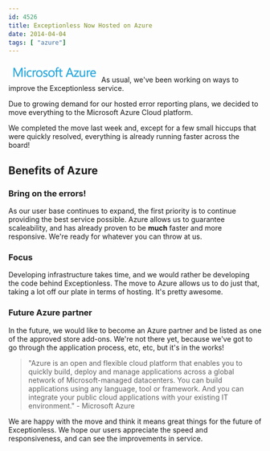 ```yaml
---
id: 4526
title: Exceptionless Now Hosted on Azure
date: 2014-04-04
tags: [ "azure"]
---
```

[<img loading="lazy" class="alignright size-full wp-image-4531" style="margin: 10px;" alt="Microsoft Azure" src="/assets/logo1.png" width="165" height="21" data-id="4531" />](/assets/logo1.png)As usual, we've been working on ways to improve the Exceptionless service.

Due to growing demand for our hosted error reporting plans, we decided to move everything to the Microsoft Azure Cloud platform.

We completed the move last week and, except for a few small hiccups that were quickly resolved, everything is already running faster across the board!

<!--more-->

## Benefits of Azure

### Bring on the errors!

As our user base continues to expand, the first priority is to continue providing the best service possible. Azure allows us to guarantee scaleability, and has already proven to be **much** faster and more responsive. We're ready for whatever you can throw at us.

### Focus

Developing infrastructure takes time, and we would rather be developing the code behind Exceptionless. The move to Azure allows us to do just that, taking a lot off our plate in terms of hosting. It's pretty awesome.

### Future Azure partner

In the future, we would like to become an Azure partner and be listed as one of the approved store add-ons. We're not there yet, because we've got to go through the application process, etc, etc, but it's in the works!

> "Azure is an open and flexible cloud platform that enables you to quickly build, deploy and manage applications across a global network of Microsoft-managed datacenters. You can build applications using any language, tool or framework. And you can integrate your public cloud applications with your existing IT environment." - Microsoft Azure

We are happy with the move and think it means great things for the future of Exceptionless. We hope our users appreciate the speed and responsiveness, and can see the improvements in service.

